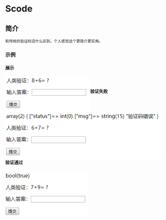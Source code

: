 # Scode

## 简介

```
和传统的验证码没什么区别，个人感觉这个更简介更实用。
```

### 示例
#### 展示
<img src="images/demo.png" align="left"/><br>
#### 验证失败
<img src="images/false.png" align="left"/><br>
#### 验证通过
<img src="images/true.png" align="left"/>
